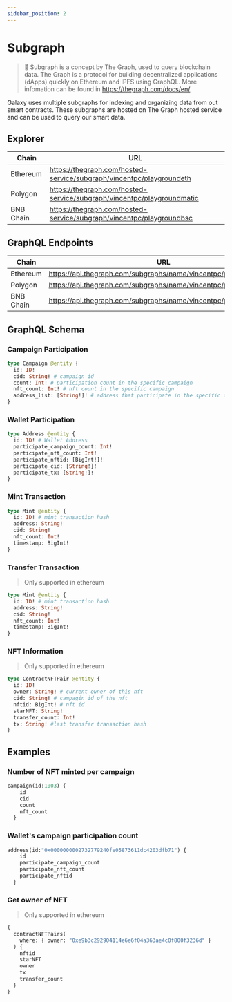 ```yaml
---
sidebar_position: 2
---
```


# Subgraph

> 💁 Subgraph is a concept by The Graph, used to query blockchain data. The Graph is a protocol for building decentralized applications (dApps) quickly on Ethereum and IPFS using GraphQL. More infomation can be found in https://thegraph.com/docs/en/

Galaxy uses multiple subgraphs for indexing and organizing data from out smart contracts. These subgraphs are hosted on The Graph hosted service and can be used to query our smart data.

## Explorer

| Chain     | URL                                                                    |
| --------- | ---------------------------------------------------------------------- |
| Ethereum  | https://thegraph.com/hosted-service/subgraph/vincentpc/playgroundeth   |
| Polygon   | https://thegraph.com/hosted-service/subgraph/vincentpc/playgroundmatic |
| BNB Chain | https://thegraph.com/hosted-service/subgraph/vincentpc/playgroundbsc   |

## GraphQL Endpoints

| Chain     | URL                                                               |
| --------- | ----------------------------------------------------------------- |
| Ethereum  | https://api.thegraph.com/subgraphs/name/vincentpc/playgroundeth   |
| Polygon   | https://api.thegraph.com/subgraphs/name/vincentpc/playgroundmatic |
| BNB Chain | https://api.thegraph.com/subgraphs/name/vincentpc/playgroundbsc   |

## GraphQL Schema

### Campaign Participation

```graphql
type Campaign @entity {
  id: ID!
  cid: String! # campaign id
  count: Int! # participation count in the specific campaign
  nft_count: Int! # nft count in the specific campaign
  address_list: [String!]! # address that participate in the specific campaign
}
```

### Wallet Participation

```graphql
type Address @entity {
  id: ID! # Wallet Address
  participate_campaign_count: Int!
  participate_nft_count: Int!
  participate_nftid: [BigInt!]!
  participate_cid: [String!]!
  participate_tx: [String!]!
}
```

### Mint Transaction

```graphql
type Mint @entity {
  id: ID! # mint transaction hash
  address: String!
  cid: String!
  nft_count: Int!
  timestamp: BigInt!
}
```

### Transfer Transaction

> Only supported in ethereum

```graphql
type Mint @entity {
  id: ID! # mint transaction hash
  address: String!
  cid: String!
  nft_count: Int!
  timestamp: BigInt!
}
```

### NFT Information

> Only supported in ethereum

```graphql
type ContractNFTPair @entity {
  id: ID!
  owner: String! # current owner of this nft
  cid: String! # campagin id of the nft
  nftid: BigInt! # nft id
  starNFT: String!
  transfer_count: Int!
  tx: String! #last transfer transaction hash
}
```

## Examples

### Number of NFT minted per campaign

```graphql
campaign(id:1003) {
    id
    cid
    count
    nft_count
  }
```

### Wallet's campaign participation count

```graphql
address(id:"0x0000000002732779240fe05873611dc4203dfb71") {
    id
    participate_campaign_count
    participate_nft_count
    participate_nftid
  }
```

### Get owner of NFT

> Only supported in ethereum

```graphql
{
  contractNFTPairs(
    where: { owner: "0xe9b3c292904114e6e6f04a363ae4c0f800f3236d" }
  ) {
    nftid
    starNFT
    owner
    tx
    transfer_count
  }
}
```
